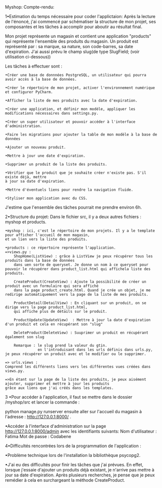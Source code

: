 Myshop:
Compte-rendu: 


1•Estimation du temps nécessaire pour coder l'applictaion:
    Après la lecture de l'énoncé, j'ai commencé par schématiser la structure de mon projet, 
ses composantes et les tâches à accomplir pour aboutir au résultat final. 

Mon projet représente un magasin et contient une application "products" qui représente l'ensemble
des produits du magasin. 
Un produit est représenté par : sa marque, sa nature, son code-barres, sa date d'expiration. 
J'ai aussi prévu le champ slug(de type SlugField; (voir utilisation ci-dessous))

Les tâches à effectuer sont : 
    
    •Créer une base de donnnées PostgreSQL, un utilisateur qui pourra avoir accès à la base de données.
    
    •Créer le répertoire de mon projet, activer l'environnement numérique et configurer PyCharm.
    
    •Afficher la liste de mes produits avec la date d'expiration.
    
    •Créer une application, et définir mon modèle, appliquer les modifications nécessaires dans settings.py.
    
    •Créer un super utilisateur et pouvoir accéder à l'interface d'administration.
    
    •Faire les migrations pour ajouter la table de mon modèle à la base de données
    
    •Ajouter un nouveau produit.
    
    •Mettre à jour une date d'expiration.
    
    •Supprimer un produit de la liste des produits.
    
    •Vérifier que le produit que je souhaite créer n'existe pas. S'il existe déjà, mettre 
    à jour sa date d'expiration. 
    
    •Mettre d'éventuels liens pour rendre la navigation fluide.
    
    •Styliser mon application avec du CSS.
    
J'estime que l'ensemble des tâches pourrait me prendre environ 6h. 


2•Structure du projet: 
Dans le fichier src, il y a deux autres fichiers : myshop et products. 

    •myshop : ici, c'est le répertoire de mon projets. Il y a le template pour afficher l'accueil de mon magasin,
    et un lien vers la liste des produits.
    
    •products : ce répertoire représente l'application. 
    =>views.py :
        ShopHome(ListView) : grâce à ListView je peux récupérer tous les produits dans la base de données
        dans uen sorte de queryset. Je donne un nom à ce queryset pour pouvoir le récupérer dans product_list.html qui affichela liste des produits.
        
        CreateProduct(CreateView) : Ajoute la possibilité de créer un produit avec un formulaire qui sera affiché
        dans la page product_create.html. Quand je crée un objet, je me redirige automatiquement vers la page de la liste de mes produits.
        
        ProductDetail(DetailView) : En cliquant sur un produit, on se dirige vers la page product_list.html,
        qui affiche plus de détails sur le produit.
        
        ProductUpdate(UpdateView)  : Mettre à jour la date d'expiration d'un produit et cela en récupérant son "slug"
        
        DeleteProduct(DeleteView) : Suuprimer un produit en récupérant également son slug 
        
        Remarque : le slug prend la valeur du gtin. 
                   en l'introduisant dans les urls définis dans urls.py, je peux récupérer un produit avec et le modifier ou le supprimer.
                   
    => urls.views :
    Comprend les différents liens vers les différentes vues créées dans views.py. 
    
    =>En étant sur la page de la liste des produits, je peux aisément ajouter, supprimer et mettre à jour les produits
    grâce aux liens que j'ai créés dans les templates.
    
    

    
3  •Pour accéder à l'application, il faut se mettre dans le dossier /myshop/src et lancer la commande :

   python manage.py runserver ensuite aller sur l'accueil du magasin à l'adresse : http://127.0.0.1:8000/ .
   
   •Accéder à l'interface d'administration sur la page http://127.0.0.1:8000/admin avec les identifiants suivants:
        Nom d'utilisateur : Fatima
        Mot de passe : Codabene
        
        
4•Difficultés rencontrées lors de la programmation de l'application :

•Problème technique lors de l'installation la bibliothèque psycopg2.

•J'ai eu des difficultés pour finir les tâches que j'ai prévues. En effet, lorsque j'essaie d'ajouter un 
produits déjà existant, je n'arrive pas mettre à jour sa date d'expiration. Après plusieurs recherches, 
je pense que je peux remédier à cela en surchargeant la méthode CreateProduct. 




        
        
        
    